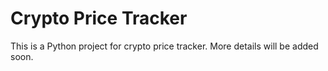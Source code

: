 # Crypto Price Tracker

This is a Python project for crypto price tracker. More details will be added soon.